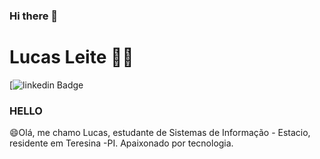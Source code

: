 ### Hi there 👋

<!--
**leitecsleite/leitecsleite** is a ✨ _special_ ✨ repository because its `README.md` (this file) appears on your GitHub profile.

Here are some ideas to get you started:

- 🔭 I’m currently working on ...
- 🌱 I’m currently learning ...
- 👯 I’m looking to collaborate on ...
- 🤔 I’m looking for help with ...
- 💬 Ask me about ...
- 📫 How to reach me: ...
- 😄 Pronouns: ...
- ⚡ Fun fact: ...
-->
  # Lucas Leite :man_technologist: 
  
  [![linkedin Badge](https://www.linkedin.com/in/lucas-leite-56b2801b0/)
  
  ### HELLO 

 😄Olá, me chamo Lucas, estudante de Sistemas de Informação - Estacio, residente em Teresina -PI. 
 Apaixonado por tecnologia. 
